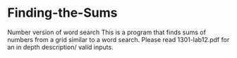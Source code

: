 # Finding-the-Sums
Number version of word search
This is a program that finds sums of numbers from a grid similar to a word search.
Please read 1301-lab12.pdf for an in depth description/ valid inputs.
